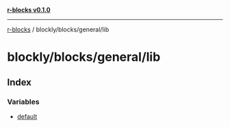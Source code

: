 [**r-blocks v0.1.0**](../../../../README.md)

---

[r-blocks](../../../../modules.md) / blockly/blocks/general/lib

# blockly/blocks/general/lib

## Index

### Variables

- [default](variables/default.md)
